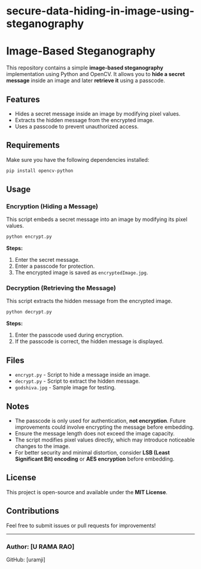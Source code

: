 # secure-data-hiding-in-image-using-steganography
# Image-Based Steganography

This repository contains a simple **image-based steganography** implementation using Python and OpenCV. It allows you to **hide a secret message** inside an image and later **retrieve it** using a passcode.

## Features
- Hides a secret message inside an image by modifying pixel values.
- Extracts the hidden message from the encrypted image.
- Uses a passcode to prevent unauthorized access.

## Requirements
Make sure you have the following dependencies installed:

```bash
pip install opencv-python
```

## Usage

### Encryption (Hiding a Message)
This script embeds a secret message into an image by modifying its pixel values.

```python
python encrypt.py
```
**Steps:**
1. Enter the secret message.
2. Enter a passcode for protection.
3. The encrypted image is saved as `encryptedImage.jpg`.

### Decryption (Retrieving the Message)
This script extracts the hidden message from the encrypted image.

```python
python decrypt.py
```
**Steps:**
1. Enter the passcode used during encryption.
2. If the passcode is correct, the hidden message is displayed.

## Files
- `encrypt.py` - Script to hide a message inside an image.
- `decrypt.py` - Script to extract the hidden message.
- `godshiva.jpg` - Sample image for testing.

## Notes
- The passcode is only used for authentication, **not encryption**. Future improvements could involve encrypting the message before embedding.
- Ensure the message length does not exceed the image capacity.
- The script modifies pixel values directly, which may introduce noticeable changes to the image.
- For better security and minimal distortion, consider **LSB (Least Significant Bit) encoding** or **AES encryption** before embedding.

## License
This project is open-source and available under the **MIT License**.

## Contributions
Feel free to submit issues or pull requests for improvements!

---
### Author: [U RAMA RAO]  
GitHub: [uramji]

